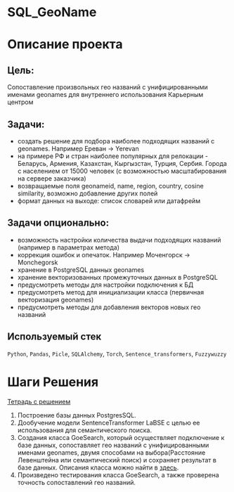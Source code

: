 # SQL_GeoName
# Описание проекта
## Цель:

Сопоставление произвольных гео названий с унифицированными именами geonames для внутреннего использования Карьерным центром

## Задачи:

- cоздать решение для подбора наиболее подходящих названий с geonames. Например Ереван -> Yerevan
- на примере РФ и стран наиболее популярных для релокации - Беларусь, Армения, Казахстан, Кыргызстан, Турция, Сербия. Города с населением от 15000 человек (с возможностью масштабирования на сервере заказчика)
- возвращаемые поля geonameid, name, region, country, cosine similarity, возможно добавление других полей
- формат данных на выходе: список словарей или датафрейм

## Задачи опционально:

- возможность настройки количества выдачи подходящих названий (например в параметрах метода)
- коррекция ошибок и опечаток. Например Моченгорск -> Monchegorsk
- хранение в PostgreSQL данных geonames
- хранение векторизованных промежуточных данных в PostgreSQL
- предусмотреть методы для настройки подключения к БД
- предусмотреть метод для инициализации класса (первичная векторизация geonames)
- предусмотреть методы для добавления векторов новых гео названий

## Используемый стек

  `Python`, `Pandas`, `Picle`, `SQLAlchemy`, `Torch`, `Sentence_transformers`, `Fuzzywuzzy`


# Шаги Решения
[Тетрадь с решением](https://github.com/ThreeHundredsperSecond/SQL_GeoName/blob/main/%D1%82%D0%B5%D1%82%D1%80%D0%B0%D0%B4%D1%8C/Final_Geoname.ipynb)
1. Построение базы данных PostgresSQL.
2. Дообучение модели SentenceTransformer LaBSE с целью ее использования для семантического поиска.
3. Создания класса GoeSearch, который осуществляет подключение к базе данных, сопоставляет гео названий с унифицированными именами geonames, двумя способами на выбора(Расстояние Левенштейна или семантический поиск) и  сохраняет результат в базе данных. Описания класса можно найти в [здесь](https://github.com/ThreeHundredsperSecond/SQL_GeoName/blob/main/class_GeoSearch/GeoSearch.py).
4. Произведено тестирования класса  GoeSearch, а также проверена точность сопоставлений гео названий.

